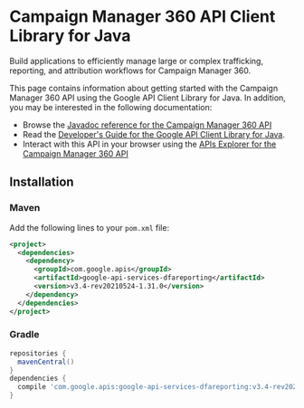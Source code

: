 # Campaign Manager 360 API Client Library for Java

Build applications to efficiently manage large or complex trafficking, reporting, and attribution workflows for Campaign Manager 360.

This page contains information about getting started with the Campaign Manager 360 API
using the Google API Client Library for Java. In addition, you may be interested
in the following documentation:

* Browse the [Javadoc reference for the Campaign Manager 360 API][javadoc]
* Read the [Developer's Guide for the Google API Client Library for Java][google-api-client].
* Interact with this API in your browser using the [APIs Explorer for the Campaign Manager 360 API][api-explorer]

## Installation

### Maven

Add the following lines to your `pom.xml` file:

```xml
<project>
  <dependencies>
    <dependency>
      <groupId>com.google.apis</groupId>
      <artifactId>google-api-services-dfareporting</artifactId>
      <version>v3.4-rev20210524-1.31.0</version>
    </dependency>
  </dependencies>
</project>
```

### Gradle

```gradle
repositories {
  mavenCentral()
}
dependencies {
  compile 'com.google.apis:google-api-services-dfareporting:v3.4-rev20210524-1.31.0'
}
```

[javadoc]: https://googleapis.dev/java/google-api-services-dfareporting/latest/index.html
[google-api-client]: https://github.com/googleapis/google-api-java-client/
[api-explorer]: https://developers.google.com/apis-explorer/#p/dfareporting/v1/
